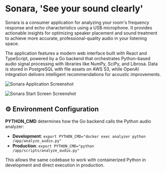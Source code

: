 # Sonara, 'See your sound clearly'

Sonara is a consumer application for analyzing your room's frequency response and echo characteristics using a USB microphone. It provides actionable insights for optimizing speaker placement and sound treatment to achieve more accurate, professional-quality audio in your listening space.

The application features a modern web interface built with React and TypeScript, powered by a Go backend that orchestrates Python-based audio signal processing with libraries like NumPy, SciPy, and Librosa. Data is stored in PostgreSQL with file assets on AWS S3, while OpenAI integration delivers intelligent recommendations for acoustic improvements.

![Sonara Application Screenshot](photos/Screenshot%202025-09-30%20at%2011.17.40%E2%80%AFPM.png)

![Sonara Start Screen Screenshot](photos/Screenshot%202025-09-30%20at%2011.21.41%E2%80%AFPM.png)


## ⚙️ Environment Configuration

**PYTHON_CMD** determines how the Go backend calls the Python audio analyzer:

- **Development**: `export PYTHON_CMD="docker exec analyzer python /app/analyze_audio.py"`
- **Production**: `export PYTHON_CMD="python /app/scripts/analyze_audio.py"`

This allows the same codebase to work with containerized Python in development and direct execution in production.